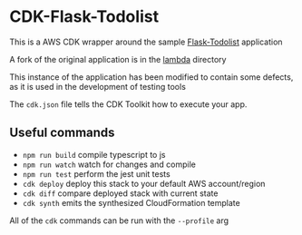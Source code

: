 # CDK-Flask-Todolist

This is a AWS CDK wrapper around the sample [Flask-Todolist](https://github.com/rtzll/flask-todolist) application

A fork of the original application is in the [lambda](./lambda) directory

This instance of the application has been modified to contain some 
defects, as it is used in the development of testing tools

The `cdk.json` file tells the CDK Toolkit how to execute your app.

## Useful commands

* `npm run build`   compile typescript to js
* `npm run watch`   watch for changes and compile
* `npm run test`    perform the jest unit tests
* `cdk deploy`      deploy this stack to your default AWS account/region
* `cdk diff`        compare deployed stack with current state
* `cdk synth`       emits the synthesized CloudFormation template


All of the `cdk` commands can be run with the `--profile` arg